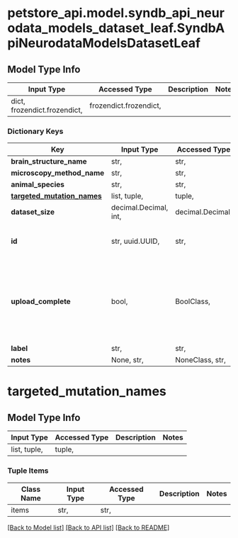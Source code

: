 # petstore_api.model.syndb_api_neurodata_models_dataset_leaf.SyndbApiNeurodataModelsDatasetLeaf

## Model Type Info
Input Type | Accessed Type | Description | Notes
------------ | ------------- | ------------- | -------------
dict, frozendict.frozendict,  | frozendict.frozendict,  |  | 

### Dictionary Keys
Key | Input Type | Accessed Type | Description | Notes
------------ | ------------- | ------------- | ------------- | -------------
**brain_structure_name** | str,  | str,  |  | 
**microscopy_method_name** | str,  | str,  |  | 
**animal_species** | str,  | str,  |  | 
**[targeted_mutation_names](#targeted_mutation_names)** | list, tuple,  | tuple,  |  | 
**dataset_size** | decimal.Decimal, int,  | decimal.Decimal,  |  | 
**id** | str, uuid.UUID,  | str,  |  | [optional] value must be a uuid
**upload_complete** | bool,  | BoolClass,  |  | [optional] if omitted the server will use the default value of False
**label** | str,  | str,  |  | [optional] 
**notes** | None, str,  | NoneClass, str,  |  | [optional] 

# targeted_mutation_names

## Model Type Info
Input Type | Accessed Type | Description | Notes
------------ | ------------- | ------------- | -------------
list, tuple,  | tuple,  |  | 

### Tuple Items
Class Name | Input Type | Accessed Type | Description | Notes
------------- | ------------- | ------------- | ------------- | -------------
items | str,  | str,  |  | 

[[Back to Model list]](../../README.md#documentation-for-models) [[Back to API list]](../../README.md#documentation-for-api-endpoints) [[Back to README]](../../README.md)

